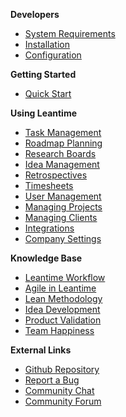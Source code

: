 **Developers**

  - [System Requirements](installation/system-requirements.md)
  - [Installation](installation/quick-installation.md)
  - [Configuration](installation/configuration.md)
  
**Getting Started**

  - [Quick Start](getting-started/new-project.md)
 

**Using Leantime**
  
  - [Task Management](using-leantime/task-management.md)
  - [Roadmap Planning](using-leantime/roadmap-planning.md)
  - [Research Boards](using-leantime/research-boards.md)
  - [Idea Management](using-leantime/idea-management.md)
  - [Retrospectives](using-leantime/retrospectives.md)
  - [Timesheets](using-leantime/timesheets.md)
  - [User Management](using-leantime/user-management.md)
  - [Managing Projects](using-leantime/managing-projects.md)
  - [Managing Clients](using-leantime/managing-clients.md)
  - [Integrations](using-leantime/integrations.md)
  - [Company Settings](using-leantime/company-settings.md)
  
    
**Knowledge Base**

  - [Leantime Workflow](knowledge-base/wheretostart.md)
  - [Agile in Leantime](knowledge-base/agile.md)
  - [Lean Methodology](knowledge-base/whatislean.md)
  - [Idea Development](knowledge-base/idea-development.md)
  - [Product Validation](knowledge-base/product-validation.md)
  - [Team Happiness](knowledge-base/team-happiness.md)




**External Links**
- [Github Repository](https://github.com/Leantime/leantime/)
- [Report a Bug](https://github.com/Leantime/leantime/issues/new)
- [Community Chat](https://discord.gg/4zMzJtAq9z)
- [Community Forum](https://community.leantime.io/) 
